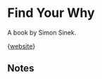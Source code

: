 # Find Your Why

A book by Simon Sinek.

{[website](https://startwithwhy.com/find-your-why/)}

## Notes


